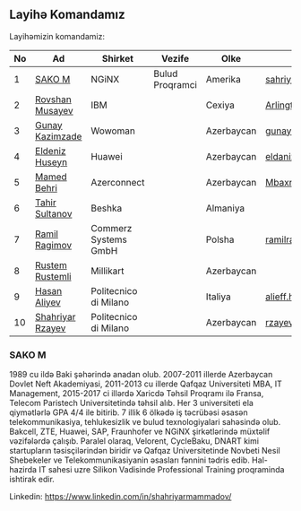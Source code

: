 ## Layihə Komandamız

Layihəmizin komandamiz:

|No| Ad | Shirket |Vezife|Olke|Email|
|------|-------|---------|--------|------|----|
|1| [SAKO M](#SAKO) |NGiNX|Bulud Proqramci|Amerika|sahriyarm@gmail.com
|2| [Rovshan Musayev](#tural-mehtiyev-satış--marketing-rəhbəri) |IBM||Cexiya|Arlington1985@gmail.com
|3| [Gunay Kazimzade](#gunay-nemət-maliyyə-rəhbəri) |Wowoman||Azerbaycan|gunay.kazimzade@gmail.com
|4| [Eldeniz Huseyn](#daşqın-Əhmədzadə-texniki-qrup-rəhbəri) |Huawei||Azerbaycan| eldaniz.huseynov@outlook.com
|5| [Mamed Behri](#namazov-İlqar-texniki-mütəxəssis) |Azerconnect||Azerbaycan|Mbaxri@gmail.com
|6| [Tahir Sultanov](#namazov-İlqar-texniki-mütəxəssis) |Beshka||Almaniya|
|7| [Ramil Ragimov](#Əhmədzadə-coşqun-texniki-mütəxəssis) |Commerz Systems GmbH||Polsha|ramilrahimov@yahoo.com
|8| [Rustem Rustemli](#Əhmədzadə-coşqun-texniki-mütəxəssis) |Millikart||Azerbaycan|
|9| [Hasan Aliyev](#Əhmədzadə-coşqun-texniki-mütəxəssis) |Politecnico di Milano||Italiya|alieff.hasan@gmail.com
|10| [Shahriyar Rzayev](#Əhmədzadə-coşqun-texniki-mütəxəssis) |Politecnico di Milano||Azerbaycan|rzayev.sehriyar@gmail.com



### SAKO M
1989 cu ildə Baki şəhərində anadan olub. 2007-2011 illerde Azerbaycan Dovlet Neft Akademiyasi, 2011-2013 cu illerde Qafqaz Universiteti MBA, IT Management, 2015-2017 ci illərdə Xaricdə Təhsil Proqramı ilə Fransa, Telecom Paristech Universitetində təhsil alıb. Her 3 universiteti ela qiymətlərlə GPA 4/4 ile bitirib. 7 illik 6 ölkədə iş təcrübəsi əsasən telekommunikasiya, tehlukesizlik ve bulud texnologiyalari sahəsində olub. Bakcell, ZTE, Huawei, SAP, Fraunhofer ve NGiNX şirkətlərində müxtəlif vəzifələrdə çalışıb. Paralel olaraq, Velorent, CycleBaku, DNART kimi startupların təsisçilərindən biridir və Qafqaz Universitetinde Novbeti Nesil Shebekeler ve Telekommunikasiyanin əsasları fənnini tədris edib. Hal-hazirda IT sahesi uzre Silikon Vadisinde Professional Training proqraminda ishtirak edir.

Linkedin: https://www.linkedin.com/in/shahriyarmammadov/
